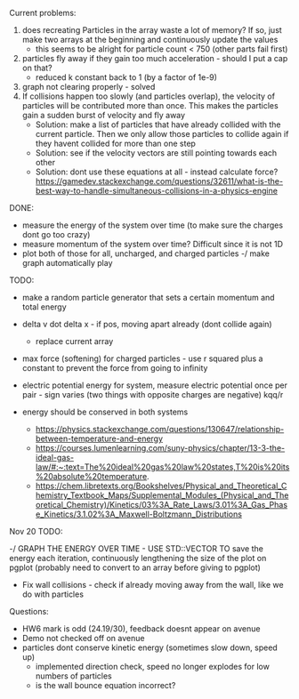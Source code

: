 Current problems:

1. does recreating Particles in the array waste a lot of memory? If so,
   just make two arrays at the beginning and continuously update the values
   - this seems to be alright for particle count < 750 (other parts fail first)
2. particles fly away if they gain too much acceleration - should I put a cap on that?
   - reduced k constant back to 1 (by a factor of 1e-9)
3. graph not clearing properly - solved
4. If collisions happen too slowly (and particles overlap), the velocity of particles will be contributed more than once.
   This makes the particles gain a sudden burst of velocity and fly away
   - Solution: make a list of particles that have already collided with the current particle.
     Then we only allow those particles to collide again if they havent collided for more than one step
   - Solution: see if the velocity vectors are still pointing towards each other
   - Solution: dont use these equations at all - instead calculate force?
     https://gamedev.stackexchange.com/questions/32611/what-is-the-best-way-to-handle-simultaneous-collisions-in-a-physics-engine

DONE:

- measure the energy of the system over time (to make sure the charges dont go too crazy)
- measure momentum of the system over time? Difficult since it is not 1D
- plot both of those for all, uncharged, and charged particles
  -/ make graph automatically play

TODO:

- make a random particle generator that sets a certain momentum and total energy
- delta v dot delta x - if pos, moving apart already (dont collide again)
  - replace current array
- max force (softening) for charged particles - use r squared plus a constant to prevent the force from going to infinity
- electric potential energy for system, measure electric potential once per pair - sign varies (two things with opposite charges are negative) kqq/r
- energy should be conserved in both systems

  - https://physics.stackexchange.com/questions/130647/relationship-between-temperature-and-energy
  - https://courses.lumenlearning.com/suny-physics/chapter/13-3-the-ideal-gas-law/#:~:text=The%20ideal%20gas%20law%20states,T%20is%20its%20absolute%20temperature.
  - https://chem.libretexts.org/Bookshelves/Physical_and_Theoretical_Chemistry_Textbook_Maps/Supplemental_Modules_(Physical_and_Theoretical_Chemistry)/Kinetics/03%3A_Rate_Laws/3.01%3A_Gas_Phase_Kinetics/3.1.02%3A_Maxwell-Boltzmann_Distributions

Nov 20 TODO:

-/ GRAPH THE ENERGY OVER TIME - USE STD::VECTOR TO save the energy each iteration, continuously lengthening the size of the plot on pgplot (probably need to convert to an array before giving to pgplot)

- Fix wall collisions - check if already moving away from the wall, like we do with particles

Questions:

- HW6 mark is odd (24.19/30), feedback doesnt appear on avenue
- Demo not checked off on avenue
- particles dont conserve kinetic energy (sometimes slow down, speed up)
  - implemented direction check, speed no longer explodes for low numbers of particles
  - is the wall bounce equation incorrect?

<!--
- total speed of particles sometimes goes crazy for large amounts
  - 2D elastic collision equations may be the issue - is there anything like charged particles to calculate acceleration of this?
  - could have to do with how we handle multi-particle collisions - right now we just calculate the contributions pairwise and add them together -->
